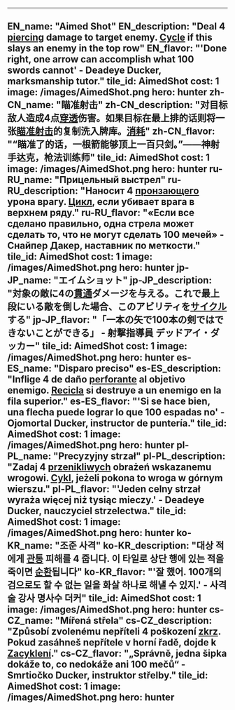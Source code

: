 ---

EN_name: "Aimed Shot"
EN_description: "Deal 4 <u>piercing</u> damage to target enemy. <u><u>Cycle</u></u> if this slays an enemy in the top row"
EN_flavor: "'Done right, one arrow can accomplish what 100 swords cannot' - Deadeye Ducker, marksmanship tutor."
tile_id: AimedShot
cost: 1
image: /images/AimedShot.png
hero: hunter
zh-CN_name: "瞄准射击"
zh-CN_description: "对目标敌人造成4点<u>穿透</u>伤害。如果目标在最上排的话则将一张<a href = '../zh_cn/abilities#AimedShot'>瞄准射击</a>的复制洗入牌库。<u>消耗</u>"
zh-CN_flavor: "“瞄准了的话，一根箭能够顶上一百只剑。”——神射手达克，枪法训练师"
tile_id: AimedShot
cost: 1
image: /images/AimedShot.png
hero: hunter
ru-RU_name: "Прицельный выстрел"
ru-RU_description: "Наносит 4 <u>пронзающего</u> урона врагу. <u><u>Цикл</u></u>, если убивает врага в верхнем ряду."
ru-RU_flavor: "«Если все сделано правильно, одна стрела может сделать то, что не могут сделать 100 мечей» - Снайпер Дакер, наставник по меткости."
tile_id: AimedShot
cost: 1
image: /images/AimedShot.png
hero: hunter
jp-JP_name: "エイムショット"
jp-JP_description: "対象の敵に4の<u>貫通</u>ダメージを与える。これで最上段にいる敵を倒した場合、このアビリティを<u><u>サイクル</u></u>する"
jp-JP_flavor: "「一本の矢で100本の剣ではできないことができる」 - 射撃指導員 デッドアイ・ダッカー"
tile_id: AimedShot
cost: 1
image: /images/AimedShot.png
hero: hunter
es-ES_name: "Disparo preciso"
es-ES_description: "Inflige 4 de daño <u>perforante</u> al objetivo enemigo. <u><u>Recicla</u></u> si destruye a un enemigo en la fila superior."
es-ES_flavor: "'Si se hace bien, una flecha puede lograr lo que 100 espadas no' - Ojomortal Ducker, instructor de puntería."
tile_id: AimedShot
cost: 1
image: /images/AimedShot.png
hero: hunter
pl-PL_name: "Precyzyjny strzał"
pl-PL_description: "Zadaj 4 <u>przenikliwych</u> obrażeń wskazanemu wrogowi. <u><u>Cykl</u></u>, jeżeli pokona to wroga w górnym wierszu."
pl-PL_flavor: "'Jeden celny strzał wyraża więcej niż tysiąc mieczy.' - Deadeye Ducker, nauczyciel strzelectwa."
tile_id: AimedShot
cost: 1
image: /images/AimedShot.png
hero: hunter
ko-KR_name: "조준 사격"
ko-KR_description: "대상 적에게 <u>관통</u> 피해를 4 줍니다. 이 타일로 상단 행에 있는 적을 죽이면 <u><u>순환</u></u>됩니다"
ko-KR_flavor: "'잘 했어. 100개의 검으로도 할 수 없는 일을 화살 하나로 해낼 수 있지.' - 사격술 강사 명사수 더커"
tile_id: AimedShot
cost: 1
image: /images/AimedShot.png
hero: hunter
cs-CZ_name: "Mířená střela"
cs-CZ_description: "Způsobí zvolenému nepříteli 4 poškození <u>zkrz</u>. Pokud zasáhneš nepřítele v horní řadě, dojde k <u><u>Zacyklení</u></u>."
cs-CZ_flavor: "„Správně, jedna šipka dokáže to, co nedokáže ani 100 mečů“ - Smrtiočko Ducker, instruktor střelby."
tile_id: AimedShot
cost: 1
image: /images/AimedShot.png
hero: hunter
---